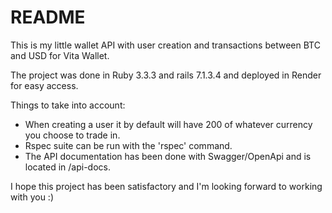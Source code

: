 # README

This is my little wallet API with user creation and transactions between BTC and USD for Vita Wallet.

The project was done in Ruby 3.3.3 and rails 7.1.3.4 and deployed in Render for easy access.

Things to take into account:
 - When creating a user it by default will have 200 of whatever currency you choose to trade in.
 - Rspec suite can be run with the 'rspec' command.
 - The API documentation has been done with Swagger/OpenApi and is located in /api-docs.

I hope this project has been satisfactory and I'm looking forward to working with you :)